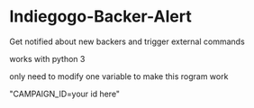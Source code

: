 # Indiegogo-Backer-Alert<br>
Get notified about new backers and trigger external commands<p>
works with python 3<p>
only need to modify one variable to make this rogram work<p>
"CAMPAIGN_ID=your id here"

